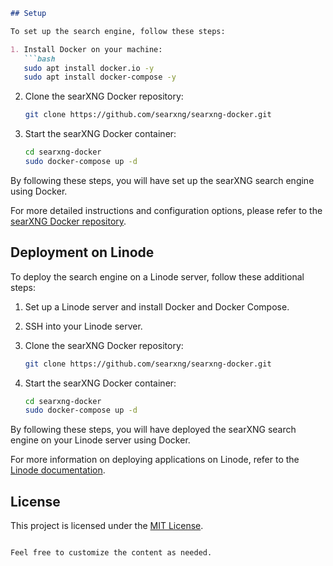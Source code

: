 
```markdown
## Setup

To set up the search engine, follow these steps:

1. Install Docker on your machine:
   ```bash
   sudo apt install docker.io -y
   sudo apt install docker-compose -y
   ```

2. Clone the searXNG Docker repository:
   ```bash
   git clone https://github.com/searxng/searxng-docker.git
   ```

3. Start the searXNG Docker container:
   ```bash
   cd searxng-docker
   sudo docker-compose up -d
   ```

By following these steps, you will have set up the searXNG search engine using Docker.

For more detailed instructions and configuration options, please refer to the [searXNG Docker repository](https://github.com/searxng/searxng-docker).

## Deployment on Linode

To deploy the search engine on a Linode server, follow these additional steps:

1. Set up a Linode server and install Docker and Docker Compose.
2. SSH into your Linode server.
3. Clone the searXNG Docker repository:
   ```bash
   git clone https://github.com/searxng/searxng-docker.git
   ```

4. Start the searXNG Docker container:
   ```bash
   cd searxng-docker
   sudo docker-compose up -d
   ```

By following these steps, you will have deployed the searXNG search engine on your Linode server using Docker.

For more information on deploying applications on Linode, refer to the [Linode documentation](https://www.linode.com/docs/).

## License

This project is licensed under the [MIT License](LICENSE).
```

Feel free to customize the content as needed.

